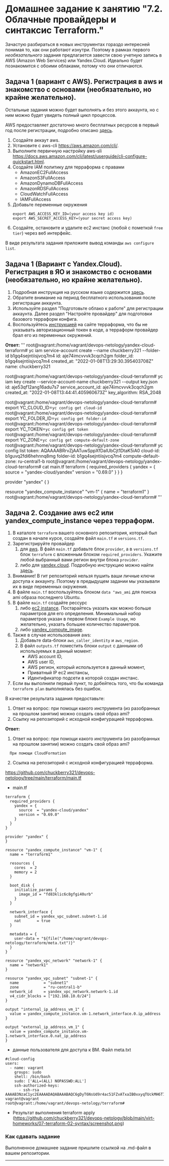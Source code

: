 # Домашнее задание к занятию "7.2. Облачные провайдеры и синтаксис Terraform."

Зачастую разбираться в новых инструментах гораздо интересней понимая то, как они работают изнутри. 
Поэтому в рамках первого *необязательного* задания предлагается завести свою учетную запись в AWS (Amazon Web Services) или Yandex.Cloud.
Идеально будет познакомится с обоими облаками, потому что они отличаются. 

## Задача 1 (вариант с AWS). Регистрация в aws и знакомство с основами (необязательно, но крайне желательно).

Остальные задания можно будет выполнять и без этого аккаунта, но с ним можно будет увидеть полный цикл процессов. 

AWS предоставляет достаточно много бесплатных ресурсов в первый год после регистрации, подробно описано [здесь](https://aws.amazon.com/free/).
1. Создайте аккаут aws.
1. Установите c aws-cli https://aws.amazon.com/cli/.
1. Выполните первичную настройку aws-sli https://docs.aws.amazon.com/cli/latest/userguide/cli-configure-quickstart.html.
1. Создайте IAM политику для терраформа c правами
    * AmazonEC2FullAccess
    * AmazonS3FullAccess
    * AmazonDynamoDBFullAccess
    * AmazonRDSFullAccess
    * CloudWatchFullAccess
    * IAMFullAccess
1. Добавьте переменные окружения 
    ```
    export AWS_ACCESS_KEY_ID=(your access key id)
    export AWS_SECRET_ACCESS_KEY=(your secret access key)
    ```
1. Создайте, остановите и удалите ec2 инстанс (любой с пометкой `free tier`) через веб интерфейс. 

В виде результата задания приложите вывод команды `aws configure list`.

## Задача 1 (Вариант с Yandex.Cloud). Регистрация в ЯО и знакомство с основами (необязательно, но крайне желательно).

1. Подробная инструкция на русском языке содержится [здесь](https://cloud.yandex.ru/docs/solutions/infrastructure-management/terraform-quickstart).
2. Обратите внимание на период бесплатного использования после регистрации аккаунта. 
3. Используйте раздел "Подготовьте облако к работе" для регистрации аккаунта. Далее раздел "Настройте провайдер" для подготовки
базового терраформ конфига.
4. Воспользуйтесь [инструкцией](https://registry.terraform.io/providers/yandex-cloud/yandex/latest/docs) на сайте терраформа, что бы 
не указывать авторизационный токен в коде, а терраформ провайдер брал его из переменных окружений.

  **Ответ:**
'''
root@vagrant:/home/vagrant/devops-netology/yandex-cloud-terraform# yc iam service-account create --name chuckberry321 --folder-id b1gq4sejntiisjvcq7m4
id: aje74imcvvvk3cqch2gm
folder_id: b1gq4sejntiisjvcq7m4
created_at: "2022-01-08T13:29:30.395403708Z"
name: chuckberry321

root@vagrant:/home/vagrant/devops-netology/yandex-cloud-terraform# yc iam key create --service-account-name chuckberry321 --output key.json
id: aje53qf12ang16adu7s7
service_account_id: aje74imcvvvk3cqch2gm
created_at: "2022-01-08T13:44:41.405960673Z"
key_algorithm: RSA_2048

root@vagrant:/home/vagrant/devops-netology/yandex-cloud-terraform# export YC_CLOUD_ID=`yc config get cloud-id`
root@vagrant:/home/vagrant/devops-netology/yandex-cloud-terraform# export YC_FOLDER_ID=`yc config get folder-id`
root@vagrant:/home/vagrant/devops-netology/yandex-cloud-terraform# export YC_TOKEN=`yc config get token`
root@vagrant:/home/vagrant/devops-netology/yandex-cloud-terraform# export YC_ZONE=`yc config get compute-default-zone`
root@vagrant:/home/vagrant/devops-netology/yandex-cloud-terraform# yc config list
token: AQAAAABRrvZjAATuwSppXfDalUbCjt1DtaK5iA0
cloud-id: b1guvq2fdi6hehnnq8mg
folder-id: b1gq4sejntiisjvcq7m4
compute-default-zone: ru-central1-b
root@vagrant:/home/vagrant/devops-netology/yandex-cloud-terraform# cat main.tf
 terraform {
  required_providers {
    yandex = {
      source  = "yandex-cloud/yandex"
      version = "0.69.0"
    }
  }
}

provider "yandex" {
}

resource "yandex_compute_instance" "vm-1" {
  name = "terraform1"
}
root@vagrant:/home/vagrant/devops-netology/yandex-cloud-terraform#
'''


## Задача 2. Создание aws ec2 или yandex_compute_instance через терраформ. 

1. В каталоге `terraform` вашего основного репозитория, который был создан в начале курсе, создайте файл `main.tf` и `versions.tf`.
2. Зарегистрируйте провайдер 
   1. для [aws](https://registry.terraform.io/providers/hashicorp/aws/latest/docs). В файл `main.tf` добавьте
   блок `provider`, а в `versions.tf` блок `terraform` с вложенным блоком `required_providers`. Укажите любой выбранный вами регион 
   внутри блока `provider`.
   2. либо для [yandex.cloud](https://registry.terraform.io/providers/yandex-cloud/yandex/latest/docs). Подробную инструкцию можно найти 
   [здесь](https://cloud.yandex.ru/docs/solutions/infrastructure-management/terraform-quickstart).
3. Внимание! В гит репозиторий нельзя пушить ваши личные ключи доступа к аккаунту. Поэтому в предыдущем задании мы указывали
их в виде переменных окружения. 
4. В файле `main.tf` воспользуйтесь блоком `data "aws_ami` для поиска ami образа последнего Ubuntu.  
5. В файле `main.tf` создайте рессурс 
   1. либо [ec2 instance](https://registry.terraform.io/providers/hashicorp/aws/latest/docs/resources/instance).
   Постарайтесь указать как можно больше параметров для его определения. Минимальный набор параметров указан в первом блоке 
   `Example Usage`, но желательно, указать большее количество параметров.
   2. либо [yandex_compute_image](https://registry.terraform.io/providers/yandex-cloud/yandex/latest/docs/resources/compute_image).
6. Также в случае использования aws:
   1. Добавьте data-блоки `aws_caller_identity` и `aws_region`.
   2. В файл `outputs.tf` поместить блоки `output` с данными об используемых в данный момент: 
       * AWS account ID,
       * AWS user ID,
       * AWS регион, который используется в данный момент, 
       * Приватный IP ec2 инстансы,
       * Идентификатор подсети в которой создан инстанс.  
7. Если вы выполнили первый пункт, то добейтесь того, что бы команда `terraform plan` выполнялась без ошибок. 


В качестве результата задания предоставьте:
1. Ответ на вопрос: при помощи какого инструмента (из разобранных на прошлом занятии) можно создать свой образ ami?
1. Ссылку на репозиторий с исходной конфигурацией терраформа.  

  **Ответ:**
1. Ответ на вопрос: при помощи какого инструмента (из разобранных на прошлом занятии) можно создать свой образ ami?
```
  При помощи CloudFormation
```

2. Ссылка на репозиторий с исходной конфигурацией терраформа.

  <https://github.com/chuckberry321/devops-netology/tree/main/terraform/main.tf>

- main.tf 
```
terraform {
  required_providers {
    yandex = {
      source  = "yandex-cloud/yandex"
      version = "0.69.0"
    }
  }
}

provider "yandex" {
}

resource "yandex_compute_instance" "vm-1" {
  name = "terraform1"

  resources {
    cores  = 2
    memory = 2
  }

  boot_disk {
    initialize_params {
      image_id = "fd83klic6c8gfgi40urb"
    }
  }

  network_interface {
    subnet_id = yandex_vpc_subnet.subnet-1.id
    nat       = true
  }

  metadata = {
    user-data = "${file("/home/vagrant/devops-netology/terraform/meta.txt")}"
  }
}

resource "yandex_vpc_network" "network-1" {
  name = "network1"
}

resource "yandex_vpc_subnet" "subnet-1" {
  name           = "subnet1"
  zone           = "ru-central1-b"
  network_id     = yandex_vpc_network.network-1.id
  v4_cidr_blocks = ["192.168.10.0/24"]
}

output "internal_ip_address_vm_1" {
  value = yandex_compute_instance.vm-1.network_interface.0.ip_address
}

output "external_ip_address_vm_1" {
  value = yandex_compute_instance.vm-1.network_interface.0.nat_ip_address
}
```

- данные пользователя для доступа к ВМ. Файл meta.txt
```
#cloud-config
users:
  - name: vagrant
    groups: sudo
    shell: /bin/bash
    sudo: ['ALL=(ALL) NOPASSWD:ALL']
    ssh-authorized-keys:
      - ssh-rsa AAAAB3NzaC1yc2EAAAADAQABAAABAQC6gDyT6NsUd9r4ac51FZvATxaIB0xxyqTUckMH6T7D0yibU7uWYbQ/8IJr1ildqHrY/eGWgiwSjgsCqVO7g1hc8CT7SJOiQgezElEhqbaA8dqzwxPQ/pjc+lWq59vrVgZwnRLFPMkgSIFsD84/gr7PDElrUGmGVZD8g39UMJaWlyizzOWlcEErxMWuN3shWcuqgoN0b0DonyqnSoNjLEme5RQEbZP2PVT5pjijY1xR2hf3nxXE7d0JS8u/mw08o35NxvU3UjYMchAak2hEa7+0/8xDPtU/1PooQE5DSINUqk0gzYD9NohYPMACDkthBU+lBMU0CUPo7bK0Q+kKBUXL vagrant@vagrant
root@vagrant:/home/vagrant/devops-netology/terraform#
```

- Результат выполнения terraform apply
  (https://github.com/chuckberry321/devops-netology/blob/main/virt-homeworks/07-terraform-02-syntax/screenshot.png)


### Как cдавать задание

Выполненное домашнее задание пришлите ссылкой на .md-файл в вашем репозитории.

---
